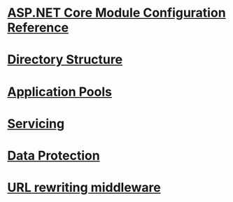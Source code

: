 # [ASP.NET Core Module Configuration Reference](aspnet-core-module.md)
# [Directory Structure](directory-structure.md)
# [Application Pools](apppool.md)
# [Servicing](servicing.md)
# [Data Protection](dataprotection.md)
# [URL rewriting middleware](url-rewriting.md)
